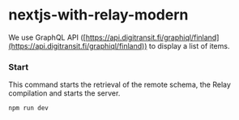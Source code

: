 # nextjs-with-relay-modern

We use GraphQL API ([https://api.digitransit.fi/graphiql/finland](https://api.digitransit.fi/graphiql/finland)) to display a list of items.

### Start

This command starts the retrieval of the remote schema, the Relay compilation and starts the server.

```
npm run dev
```

